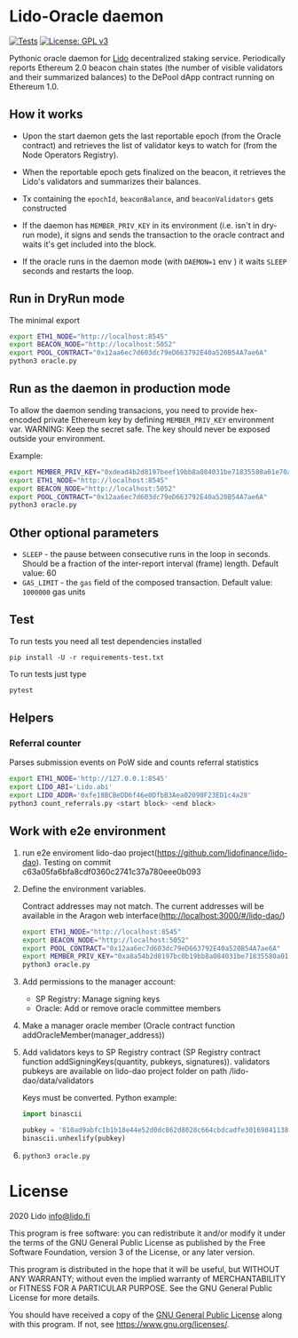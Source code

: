 # Lido-Oracle daemon

[![Tests](https://github.com/lidofinance/lido-oracle/workflows/Tests/badge.svg?branch=daemon_v2)](https://github.com/lidofinance/lido-oracle/actions)
[![License: GPL v3](https://img.shields.io/badge/License-GPLv3-blue.svg)](https://www.gnu.org/licenses/gpl-3.0)

Pythonic oracle daemon for [Lido](https://lido.fi) decentralized staking service. Periodically reports Ethereum 2.0 beacon chain states (the number of visible validators and their summarized balances) to the DePool dApp contract running on Ethereum 1.0.

## How it works

* Upon the start daemon gets the last reportable epoch (from the Oracle contract) and retrieves the list of validator keys to watch for (from the Node Operators Registry).

* When the reportable epoch gets finalized on the beacon, it retrieves the Lido's validators and summarizes their balances.

* Tx containing the `epochId`, `beaconBalance`, and `beaconValidators` gets constructed

* If the daemon has `MEMBER_PRIV_KEY` in its environment (i.e. isn't in dry-run mode), it signs and sends the transaction to the oracle contract and waits it's get included into the block.

* If the oracle runs in the daemon mode (with `DAEMON=1` env ) it waits `SLEEP` seconds and restarts the loop.


## Run in DryRun mode

The minimal export 

```sh
export ETH1_NODE="http://localhost:8545"
export BEACON_NODE="http://localhost:5052"
export POOL_CONTRACT="0x12aa6ec7d603dc79eD663792E40a520B54A7ae6A"
python3 oracle.py
```

## Run as the daemon in production mode

To allow the daemon sending transacions, you need to provide hex-encoded private Ethereum key by defining `MEMBER_PRIV_KEY` environment var. WARNING: Keep the secret safe. The key should never be exposed outside your environment.

Example:
```sh
export MEMBER_PRIV_KEY="0xdead4b2d8197beef19bb8a084031be71835580a01e70a45a13babd16c9bcdead"
export ETH1_NODE="http://localhost:8545"
export BEACON_NODE="http://localhost:5052"
export POOL_CONTRACT="0x12aa6ec7d603dc79eD663792E40a520B54A7ae6A"
python3 oracle.py
```

## Other optional parameters

* `SLEEP` - the pause between consecutive runs in the loop in seconds. Should be a fraction of the inter-report interval (frame) length. Default value: 60
* `GAS_LIMIT` - the `gas` field of the composed transaction. Default value: `1000000` gas units

## Test

To run tests you need all test dependencies installed

```
pip install -U -r requirements-test.txt
```

To run tests just type

```python
pytest
```

## Helpers

### Referral counter

Parses submission events on PoW side and counts referral statistics

```sh
export ETH1_NODE='http://127.0.0.1:8545'
export LIDO_ABI='Lido.abi'
export LIDO_ADDR='0xfe18BCBeDD6f46e0DfbB3Aea02090F23ED1c4a28'
python3 count_referrals.py <start block> <end block>
```

## Work with e2e environment

1. run e2e enviroment lido-dao project(<https://github.com/lidofinance/lido-dao>). Testing on commit c63a05fa6bfa8cdf0360c2741c37a780eee0b093 

2. Define the environment variables.

    Contract addresses may not match. The current addresses will be available in the Aragon web interface(<http://localhost:3000/#/lido-dao/>)

    ```bash
    export ETH1_NODE="http://localhost:8545"
    export BEACON_NODE="http://localhost:5052"
    export POOL_CONTRACT="0x12aa6ec7d603dc79eD663792E40a520B54A7ae6A"
    export MEMBER_PRIV_KEY="0xa8a54b2d8197bc0b19bb8a084031be71835580a01e70a45a13babd16c9bc1563"
    python3 oracle.py
    ```

3. Add permissions to the manager account:
    * SP Registry: Manage signing keys
    * Oracle: Add or remove oracle committee members

4. Make a manager oracle member (Oracle contract function addOracleMember(manager_address))
5. Add validators keys to SP Registry contract (SP Registry contract function addSigningKeys(quantity, pubkeys, signatures)).
    validators pubkeys are available on lido-dao project folder on path  /lido-dao/data/validators

    Keys must be converted. Python example:

    ```python
    import binascii

    pubkey = '810ad9abfc1b1b18e44e52d0dc862d8028c664cbdcadfe301698411386b77b2b1d120c45f688f0d67703286d9dd92910'
    binascii.unhexlify(pubkey)
    ```

6. ```python3 oracle.py```

# License

2020 Lido <info@lido.fi>

This program is free software: you can redistribute it and/or modify
it under the terms of the GNU General Public License as published by
the Free Software Foundation, version 3 of the License, or any later version.

This program is distributed in the hope that it will be useful,
but WITHOUT ANY WARRANTY; without even the implied warranty of
MERCHANTABILITY or FITNESS FOR A PARTICULAR PURPOSE.  See the
GNU General Public License for more details.

You should have received a copy of the [GNU General Public License](LICENSE)
along with this program. If not, see <https://www.gnu.org/licenses/>.